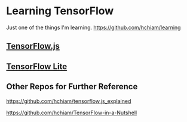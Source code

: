 # Learning TensorFlow

Just one of the things I'm learning. <https://github.com/hchiam/learning>

## [TensorFlow.js](https://github.com/hchiam/learning-tensorflow/tree/master/js)

## [TensorFlow Lite](https://github.com/hchiam/learning-tensorflow/tree/master/lite)

## Other Repos for Further Reference

<https://github.com/hchiam/tensorflow.js_explained>

<https://github.com/hchiam/TensorFlow-in-a-Nutshell>
